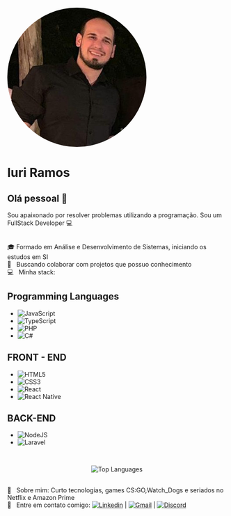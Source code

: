 <img id="profile" width="auto" style="border-radius:100%" src="profile.png"></img>

# Iuri Ramos

## Olá pessoal 👋
Sou apaixonado por resolver problemas utilizando a programação.
Sou um FullStack Developer :computer:

   
 <br/> 🎓 Formado em Análise e Desenvolvimento de Sistemas, iniciando os estudos em SI
 <br/> :purple_heart: &nbsp; Buscando colaborar com projetos que possuo conhecimento
 <br/> :computer: &nbsp; Minha stack:  
 ## Programming Languages
- <img alt="JavaScript" src="https://img.shields.io/badge/javascript%20-%23323330.svg?&style=for-the-badge&logo=javascript&logoColor=%23F7DF1E"/>
- <img alt="TypeScript" src="https://img.shields.io/badge/typescript%20-%23007ACC.svg?&style=for-the-badge&logo=typescript&logoColor=white"/>
- <img alt="PHP" src="https://img.shields.io/badge/php-%23777BB4.svg?&style=for-the-badge&logo=php&logoColor=white"/>
- <img alt="C#" src="https://img.shields.io/badge/c%23%20-%23239120.svg?&style=for-the-badge&logo=c-sharp&logoColor=white"/>

 ## FRONT - END
 - <img alt="HTML5" src="https://img.shields.io/badge/html5%20-%23E34F26.svg?&style=for-the-badge&logo=html5&logoColor=white"/>
 - <img alt="CSS3" src="https://img.shields.io/badge/css3%20-%231572B6.svg?&style=for-the-badge&logo=css3&logoColor=white"/>
 - <img alt="React" src="https://img.shields.io/badge/react%20-%2320232a.svg?&style=for-the-badge&logo=react&logoColor=%2361DAFB"/> 
 - <img alt="React Native" src="https://img.shields.io/badge/react_native%20-%2320232a.svg?&style=for-the-badge&logo=react&logoColor=%2361DAFB"/>
 
 ## BACK-END
 - <img alt="NodeJS" src="https://img.shields.io/badge/node.js%20-%2343853D.svg?&style=for-the-badge&logo=node.js&logoColor=white"/> 
 - <img alt="Laravel" src="https://img.shields.io/badge/laravel%20-%23FF2D20.svg?&style=for-the-badge&logo=laravel&logoColor=white"/>
 <br/> 
 <p align="center">
 <img style="text-align:center" id="top_lang" alt="Top Languages" src="https://github-readme-stats.vercel.app/api/top-langs/?username=iuriramos93"/>
 </p>
 
 <br/> 💬  &nbsp; Sobre mim: Curto tecnologias, games CS:GO,Watch_Dogs e seriados no Netflix e Amazon Prime
 <br/> :email: &nbsp; Entre em contato comigo: 
[<img alt="Linkedin" src="https://img.shields.io/badge/-Iuri_Ramos-blue?style=for-the-badge&logo=Linkedin&logoColor=white&link=https://www.linkedin.com/in/iuri-ramos93/"/>](https://www.linkedin.com/in/iuri-ramos93/)
| [<img alt="Gmail" src="https://img.shields.io/badge/-iuri.ramos41@gmail.com-c14438?style=for-the-badge&logo=Gmail&logoColor=white&link=mailto:iuri.ramos41@gmail.com"/>](mailto:iuri.ramos41@gmail.com)
| [<img alt="Discord" src="https://img.shields.io/badge/%3CSnevers%3E%20-%237289DA.svg?&style=for-the-badge&logo=discord&logoColor=white"/>](Snevers#3328)





